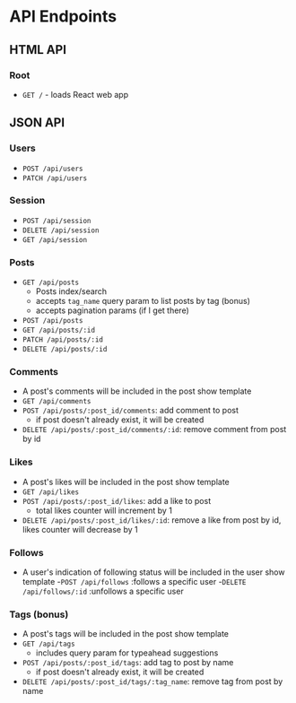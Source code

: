 # API Endpoints

## HTML API

### Root

- `GET /` - loads React web app

## JSON API

### Users

- `POST /api/users`
- `PATCH /api/users`

### Session

- `POST /api/session`
- `DELETE /api/session`
- `GET /api/session`

### Posts

- `GET /api/posts`
  - Posts index/search
  - accepts `tag_name` query param to list posts by tag (bonus)
  - accepts pagination params (if I get there)
- `POST /api/posts`
- `GET /api/posts/:id`
- `PATCH /api/posts/:id`
- `DELETE /api/posts/:id`

### Comments

- A post's comments will be included in the post show template
- `GET /api/comments`
- `POST /api/posts/:post_id/comments`: add comment to post
  - if post doesn't already exist, it will be created
- `DELETE /api/posts/:post_id/comments/:id`: remove comment from post by
  id

### Likes

- A post's likes will be included in the post show template
- `GET /api/likes`
- `POST /api/posts/:post_id/likes`: add a like to post
  - total likes counter will increment by 1
- `DELETE /api/posts/:post_id/likes/:id`: remove a like from post by
  id, likes counter will decrease by 1

### Follows

- A user's indication of following status will be included in the user show template
-`POST /api/follows` :follows a specific user
-`DELETE /api/follows/:id` :unfollows a specific user


### Tags (bonus)

- A post's tags will be included in the post show template
- `GET /api/tags`
  - includes query param for typeahead suggestions
- `POST /api/posts/:post_id/tags`: add tag to post by name
  - if post doesn't already exist, it will be created
- `DELETE /api/posts/:post_id/tags/:tag_name`: remove tag from post by
  name
